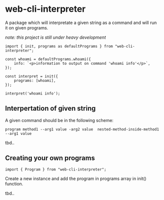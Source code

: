 # web-cli-interpreter

A package which will interpretate a given string as a command and will run it on given programs.

_note: this project is still under heavy development_

```
import { init, programs as defaultPrograms } from "web-cli-interpreter";

const whoami = defaultPrograms.whoami({
    info: `<p>information to output on command 'whoami info'</p>`,
});

const interpret = init({
    programs: [whoami],
});

interpret('whoami info');

```

## Interpertation of given string
A given command should be in the following scheme:

```program method1 --arg1 value -arg2 value  nested-method-inside-method1 --arg1 value```

tbd..

## Creating your own programs
`import { Program } from "web-cli-interpreter";`

Create a new instance and add the program in programs array in init() function.

tbd..
